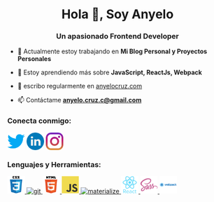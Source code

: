 <h1 align="center">Hola 👋, Soy Anyelo</h1>
<h3 align="center">Un apasionado Frontend Developer</h3>

- 🔭 Actualmente estoy trabajando en **Mi Blog Personal y Proyectos Personales**

- 🌱 Estoy aprendiendo más sobre **JavaScript, ReactJs, Webpack**

- 📝 escribo regularmente en <a href="https://www.anyelocruz.com">anyelocruz.com</a>

- 📫 Contáctame **anyelo.cruz.c@gmail.com**

<h3 align="left">Conecta conmigo:</h3>
<p align="left">
<a href="https://twitter.com/anyelocc4" target="blank"><img align="center" src="./images/twitter.png" alt="anyelocc4" height="40" width="40" /></a>
<a href="https://linkedin.com/in/anyelocc4" target="blank"><img align="center" src="./images/linkedin.png" alt="anyelocc4" height="40" width="40" /></a>
<a href="https://instagram.com/anyelocc4" target="blank"><img align="center" src="./images/instagram.png" alt="anyelocc4" height="40" width="40" /></a>
</p>

<h3 align="left">Lenguajes y Herramientas:</h3>
<p align="left"> <a href="https://www.w3schools.com/css/" target="_blank"> <img src="https://raw.githubusercontent.com/devicons/devicon/master/icons/css3/css3-original-wordmark.svg" alt="css3" width="40" height="40"/> </a> <a href="https://git-scm.com/" target="_blank"> <img src="https://www.vectorlogo.zone/logos/git-scm/git-scm-icon.svg" alt="git" width="40" height="40"/> </a> <a href="https://www.w3.org/html/" target="_blank"> <img src="https://raw.githubusercontent.com/devicons/devicon/master/icons/html5/html5-original-wordmark.svg" alt="html5" width="40" height="40"/> </a> <a href="https://developer.mozilla.org/en-US/docs/Web/JavaScript" target="_blank"> <img src="https://raw.githubusercontent.com/devicons/devicon/master/icons/javascript/javascript-original.svg" alt="javascript" width="40" height="40"/> </a> <a href="https://materializecss.com/" target="_blank"> <img src="https://raw.githubusercontent.com/prplx/svg-logos/5585531d45d294869c4eaab4d7cf2e9c167710a9/svg/materialize.svg" alt="materialize" width="40" height="40"/> </a> <a href="https://reactjs.org/" target="_blank"> <img src="https://raw.githubusercontent.com/devicons/devicon/master/icons/react/react-original-wordmark.svg" alt="react" width="40" height="40"/> </a> <a href="https://sass-lang.com" target="_blank"> <img src="https://raw.githubusercontent.com/devicons/devicon/master/icons/sass/sass-original.svg" alt="sass" width="40" height="40"/> </a> <a href="https://webpack.js.org" target="_blank"> <img src="https://raw.githubusercontent.com/devicons/devicon/d00d0969292a6569d45b06d3f350f463a0107b0d/icons/webpack/webpack-original-wordmark.svg" alt="webpack" width="40" height="40"/> </a> </p>
